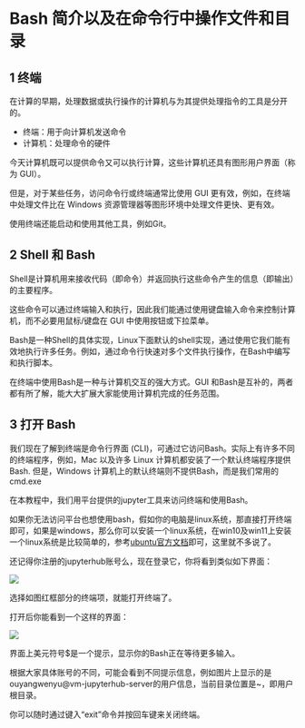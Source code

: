 # Bash 简介以及在命令行中操作文件和目录

## 1 终端

在计算的早期，处理数据或执行操作的计算机与为其提供处理指令的工具是分开的。

- 终端：用于向计算机发送命令  
- 计算机：处理命令的硬件

今天计算机既可以提供命令又可以执行计算，这些计算机还具有图形用户界面（称为 GUI）。

但是，对于某些任务，访问命令行或终端通常比使用 GUI 更有效，例如，在终端中处理文件比在 Windows 资源管理器等图形环境中处理文件更快、更有效。

使用终端还能启动和使用其他工具，例如Git。

## 2 Shell 和 Bash

Shell是计算机用来接收代码（即命令）并返回执行这些命令产生的信息（即输出）的主要程序。

这些命令可以通过终端输入和执行，因此我们能通过使用键盘输入命令来控制计算机，而不必要用鼠标/键盘在 GUI 中使用按钮或下拉菜单。

Bash是一种Shell的具体实现，Linux下面默认的shell实现，通过使用它我们能有效地执行许多任务。例如，通过命令行快速对多个文件执行操作，在Bash中编写和执行脚本。

在终端中使用Bash是一种与计算机交互的强大方式。GUI 和Bash是互补的，两者都有所了解，能大大扩展大家能使用计算机完成的任务范围。

## 3 打开 Bash

我们现在了解到终端是命令行界面 (CLI)，可通过它访问Bash。实际上有许多不同的终端程序，例如，Mac 以及许多 Linux 计算机都安装了一个默认终端程序提供Bash. 但是，Windows 计算机上的默认终端则不提供Bash，而是我们常用的cmd.exe

在本教程中，我们用平台提供的jupyter工具来访问终端和使用Bash。

如果你无法访问平台也想使用bash，假如你的电脑是linux系统，那直接打开终端即可，如果是windows，那么你可以安装一个linux系统，在win10及win11上安装一个linux系统是比较简单的，参考[ubuntu官方文档](https://ubuntu.com/tutorials/install-ubuntu-on-wsl2-on-windows-11-with-gui-support#1-overview)即可，这里就不多说了。

还记得你注册的jupyterhub账号么，现在登录它，你将看到类似如下界面：

![](../img/jupyter_cover.png)

选择如图红框部分的终端项，就能打开终端了。

打开后你能看到一个这样的界面：

![](../img/jupyter_terminal.png)

界面上美元符号$是一个提示，显示你的Bash正在等待更多输入。

根据大家具体账号的不同，可能会看到不同提示信息，例如图片上显示的是ouyangwenyu@vm-jupyterhub-server的用户信息，当前目录位置是~，即用户根目录。

你可以随时通过键入“exit”命令并按回车键来关闭终端。
